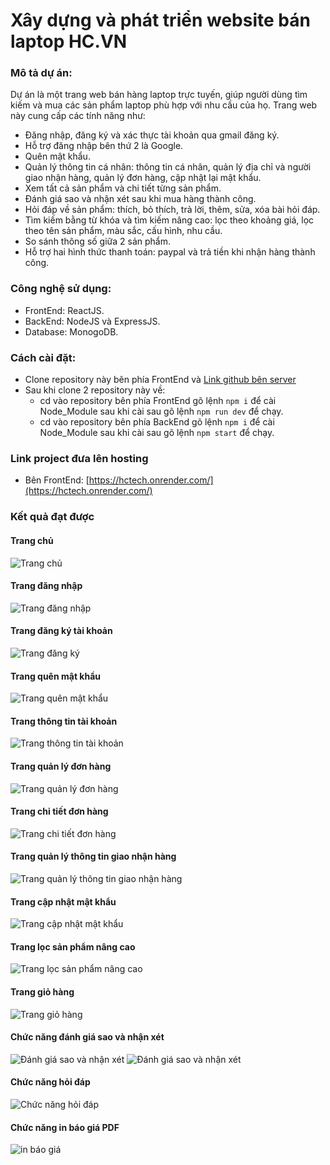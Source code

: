 # Xây dựng và phát triển website bán laptop HC.VN

### Mô tả dự án:
Dự án là một trang web bán hàng laptop trực tuyến, giúp người dùng tìm kiếm và mua các sản phẩm laptop phù hợp với nhu cầu của họ. Trang web này cung cấp các tính năng như:
- Đăng nhập, đăng ký và xác thực tài khoản qua gmail đăng ký.
- Hỗ trợ đăng nhập bên thứ 2 là Google.
- Quên mật khẩu.
- Quản lý thông tin cá nhân: thông tin cá nhân, quản lý địa chỉ và người giao nhận hàng, quản lý đơn hàng, cập nhật lại mật khẩu.
- Xem tất cả sản phẩm và chi tiết từng sản phẩm.
- Đánh giá sao và nhận xét sau khi mua hàng thành công.
- Hỏi đáp về sản phẩm: thích, bỏ thích, trả lời, thêm, sửa, xóa bài hỏi đáp.
- Tìm kiếm bằng từ khóa và tìm kiếm nâng cao: lọc theo khoảng giá, lọc theo tên sản phẩm, màu sắc, cấu hình, nhu cầu.
- So sánh thông số giữa 2 sản phẩm.
- Hỗ trợ hai hình thức thanh toán: paypal và trả tiền khi nhận hàng thành công.

### Công nghệ sử dụng:
- FrontEnd: ReactJS.
- BackEnd: NodeJS và ExpressJS.
- Database: MonogoDB.

### Cách cài đặt:
- Clone repository này bên phía FrontEnd và [Link github bên server](https://github.com/nvh2312/TLCN)
- Sau khi clone 2 repository này về:
  - cd vào repository bên phía FrontEnd gõ lệnh `npm i` để cài Node_Module sau khi cài sau gõ lệnh `npm run dev` để chạy.
  - cd vào repository bên phía BackEnd gõ lệnh `npm i` để cài Node_Module sau khi cài sau gõ lệnh `npm start` để chạy.

### Link project đưa lên hosting
- Bên FrontEnd: [https://hctech.onrender.com/](https://hctech.onrender.com/)

### Kết quả đạt được
#### Trang chủ
![Trang chủ](https://res.cloudinary.com/dbekkzxtt/image/upload/v1677837972/Screenshot_from_2023-03-03_16-59-45_m3x8bs.png)
#### Trang đăng nhập
![Trang đăng nhập](https://res.cloudinary.com/dbekkzxtt/image/upload/v1677837969/Screenshot_from_2023-03-03_16-59-49_orzmfq.png)
#### Trang đăng ký tài khoản
![Trang đăng ký](https://res.cloudinary.com/dbekkzxtt/image/upload/v1677837968/Screenshot_from_2023-03-03_16-59-54_cs7fgk.png)
#### Trang quên mật khẩu
![Trang quên mật khẩu](https://res.cloudinary.com/dbekkzxtt/image/upload/v1677837969/Screenshot_from_2023-03-03_16-59-58_o56yw4.png)
#### Trang thông tin tài khoản
![Trang thông tin tài khoản](https://res.cloudinary.com/dbekkzxtt/image/upload/v1677837967/Screenshot_from_2023-03-03_17-02-57_nid6hv.png)
#### Trang quản lý đơn hàng
![Trang quản lý đơn hàng](https://res.cloudinary.com/dbekkzxtt/image/upload/v1677837967/Screenshot_from_2023-03-03_17-03-13_s0ly0q.png)
#### Trang chi tiết đơn hàng
![Trang chi tiết đơn hàng](https://res.cloudinary.com/dbekkzxtt/image/upload/v1677837967/Screenshot_from_2023-03-03_17-03-18_zp1yfs.png)
#### Trang quản lý thông tin giao nhận hàng
![Trang quản lý thông tin giao nhận hàng](https://res.cloudinary.com/dbekkzxtt/image/upload/v1677837967/Screenshot_from_2023-03-03_17-03-25_bptpla.png)
#### Trang cập nhật mật khẩu
![Trang cập nhật mật khẩu](https://res.cloudinary.com/dbekkzxtt/image/upload/v1677837966/Screenshot_from_2023-03-03_17-03-37_ep9nht.png)
#### Trang lọc sản phẩm nâng cao
![Trang lọc sản phẩm nâng cao](https://res.cloudinary.com/dbekkzxtt/image/upload/v1677837970/Screenshot_from_2023-03-03_17-00-09_btplie.png)
#### Trang giỏ hàng
![Trang giỏ hàng](https://res.cloudinary.com/dbekkzxtt/image/upload/v1677837968/Screenshot_from_2023-03-03_17-02-43_trks35.png)
#### Chức năng đánh giá sao và nhận xét
![Đánh giá sao và nhận xét](https://res.cloudinary.com/dbekkzxtt/image/upload/v1677837968/Screenshot_from_2023-03-03_17-01-10_aynchs.png)
![Đánh giá sao và nhận xét](https://drive.google.com/file/d/1pKmvto8Y4eo2I4vApfnYINz096TEW-hC/view?usp=share_link)
#### Chức năng hỏi đáp
![Chức năng hỏi đáp](https://res.cloudinary.com/dbekkzxtt/image/upload/v1677837969/Screenshot_from_2023-03-03_17-02-13_hbglgf.png)
#### Chức năng in báo giá PDF
![in báo giá](https://res.cloudinary.com/dbekkzxtt/image/upload/v1677837967/Screenshot_from_2023-03-03_17-02-48_zezsng.png)



